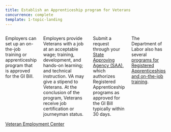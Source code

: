 ```yaml
---
title: Establish an Apprenticeship program for Veterans
concurrence: complete
template: 1-topic-landing
---
```


<div class="main" role="main" markdown="0">

<div class="section one" markdown="0">
<div class="primary" markdown="0">
<div class="row" markdown="0">
<div class="small-12 columns" markdown="1">

Employers can set up an on-the-job training or apprenticeship program that is approved for the GI Bill. 

Employers provide  Veterans with a job at an acceptable wage; training, development, and hands-on learning; and technical instruction. VA may give a stipend to Veterans. At the conclusion of the program, Veterans receive job certification or journeyman status.

Submit a request through your [State Approving Agency (SAA)](http://www.nasaa-vetseducation.com/Contacts.aspx), which authorizes Registered Apprenticeship programs as approved for the GI Bill typically within 30 days.

The Department of Labor also has several [programs for Registered Apprenticeships and on-the-job training](http://www.dol.gov/apprenticeship/).


</div>
</div>
</div>
</div>

<div class="action-bar">
  <div class="row">
    <div class="small-12 columns">
      <a class="usa-button-primary" href="https://www.vets.gov/veterans-employment-center/">Veteran Employment Center</a>
    </div>
  </div>
</div>